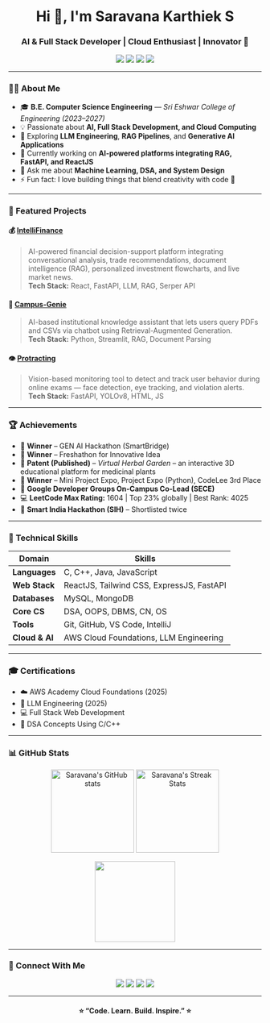 <h1 align="center">Hi 👋, I'm Saravana Karthiek S</h1>
<h3 align="center">AI & Full Stack Developer | Cloud Enthusiast | Innovator 🚀</h3>

<p align="center">
  <a href="https://www.linkedin.com/in/saravanakarthieks/"><img src="https://img.shields.io/badge/LinkedIn-blue?logo=linkedin&logoColor=white"></a>
  <a href="mailto:saravanakarthiek14@gmail.com"><img src="https://img.shields.io/badge/Gmail-D14836?logo=gmail&logoColor=white"></a>
  <a href="https://leetcode.com/u/skarthiek/"><img src="https://img.shields.io/badge/LeetCode-orange?logo=leetcode&logoColor=white"></a>
  <a href="https://github.com/skarthiek"><img src="https://img.shields.io/badge/GitHub-black?logo=github&logoColor=white"></a>
</p>

---

### 👨‍💻 About Me  
- 🎓 **B.E. Computer Science Engineering** — *Sri Eshwar College of Engineering (2023–2027)*  
- 💡 Passionate about **AI, Full Stack Development, and Cloud Computing**  
- 🧠 Exploring **LLM Engineering**, **RAG Pipelines**, and **Generative AI Applications**  
- 🔭 Currently working on **AI-powered platforms integrating RAG, FastAPI, and ReactJS**  
- 💬 Ask me about **Machine Learning, DSA, and System Design**  
- ⚡ Fun fact: I love building things that blend creativity with code 🧩  

---

### 🧩 Featured Projects  

#### 💰 [IntelliFinance](https://github.com/skarthiek/IntelliFinance)
> AI-powered financial decision-support platform integrating conversational analysis, trade recommendations, document intelligence (RAG), personalized investment flowcharts, and live market news.  
**Tech Stack:** React, FastAPI, LLM, RAG, Serper API  

#### 🧠 [Campus-Genie](https://github.com/skarthiek/CampusGenie)
> AI-based institutional knowledge assistant that lets users query PDFs and CSVs via chatbot using Retrieval-Augmented Generation.  
**Tech Stack:** Python, Streamlit, RAG, Document Parsing  

#### 👁️ [Protracting](https://github.com/skarthiek/protracting-)
> Vision-based monitoring tool to detect and track user behavior during online exams — face detection, eye tracking, and violation alerts.  
**Tech Stack:** FastAPI, YOLOv8, HTML, JS  

---

### 🏆 Achievements  
- 🥇 **Winner** – GEN AI Hackathon (SmartBridge)  
- 🏅 **Winner** – Freshathon for Innovative Idea  
- 🧩 **Patent (Published)** – *Virtual Herbal Garden* – an interactive 3D educational platform for medicinal plants  
- 🥇 **Winner** – Mini Project Expo, Project Expo (Python), CodeLee 3rd Place  
- 🚀 **Google Developer Groups On-Campus Co-Lead (SECE)**  
- 💻 **LeetCode Max Rating:** 1604 | Top 23% globally | Best Rank: 4025  
- 🧠 **Smart India Hackathon (SIH)** – Shortlisted twice  

---

### 🧠 Technical Skills  

| Domain | Skills |
|--------|--------|
| **Languages** | C, C++, Java, JavaScript |
| **Web Stack** | ReactJS, Tailwind CSS, ExpressJS, FastAPI |
| **Databases** | MySQL, MongoDB |
| **Core CS** | DSA, OOPS, DBMS, CN, OS |
| **Tools** | Git, GitHub, VS Code, IntelliJ |
| **Cloud & AI** | AWS Cloud Foundations, LLM Engineering |

---

### 🎓 Certifications  
- ☁️ AWS Academy Cloud Foundations (2025)  
- 🧠 LLM Engineering (2025)  
- 💻 Full Stack Web Development  
- 🔢 DSA Concepts Using C/C++  

---

### 📊 GitHub Stats  

<p align="center">
  <img src="https://github-readme-stats.vercel.app/api?username=skarthiek&show_icons=true&theme=tokyonight" alt="Saravana's GitHub stats" height="165">
  <img src="https://github-readme-streak-stats.herokuapp.com/?user=skarthiek&theme=tokyonight" alt="Saravana's Streak Stats" height="165">
</p>

<p align="center">
  <img src="https://github-readme-stats.vercel.app/api/top-langs/?username=skarthiek&layout=compact&theme=tokyonight" height="160">
</p>

---

### 🌱 Connect With Me  
<p align="center">
  <a href="https://www.linkedin.com/in/saravanakarthieks/"><img src="https://img.icons8.com/color/48/000000/linkedin.png"/></a>
  <a href="mailto:saravanakarthiek14@gmail.com"><img src="https://img.icons8.com/color/48/000000/gmail-new.png"/></a>
  <a href="https://leetcode.com/u/skarthiek/"><img src="https://img.icons8.com/external-tal-revivo-shadow-tal-revivo/48/null/external-level-up-your-coding-skills-and-quickly-land-a-job-logo-shadow-tal-revivo.png"/></a>
  <a href="https://github.com/skarthiek"><img src="https://img.icons8.com/material-outlined/48/000000/github.png"/></a>
</p>

---

<h4 align="center">⭐ “Code. Learn. Build. Inspire.” ⭐</h4>
